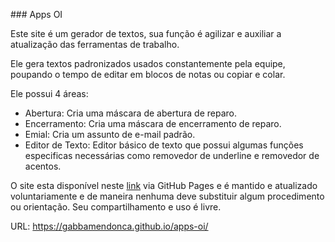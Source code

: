### Apps OI

Este site é um gerador de textos, sua função é agilizar e auxiliar a atualização das ferramentas de trabalho.

Ele gera textos padronizados usados constantemente pela equipe,
poupando o tempo de editar em blocos de notas ou copiar e colar.

Ele possui 4 áreas:

- Abertura: Cria uma máscara de abertura de reparo.
- Encerramento: Cria uma máscara de encerramento de reparo.
- Emial: Cria um assunto de e-mail padrão.
- Editor de Texto: Editor básico de texto que possui algumas funções especificas necessárias como removedor de underline e removedor de acentos.

O site esta disponível neste [link](https://gabbamendonca.github.io/apps-oi/) via GitHub Pages e é mantido e atualizado voluntariamente e de maneira nenhuma deve substituir algum procedimento ou orientação.
Seu compartilhamento e uso é livre.

URL: <https://gabbamendonca.github.io/apps-oi/>